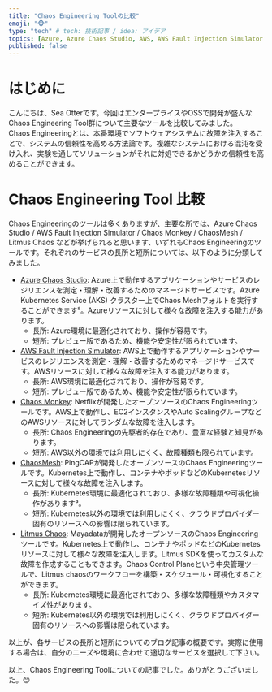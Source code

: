 ```yaml
---
title: "Chaos Engineering Toolの比較"
emoji: "🐵"
type: "tech" # tech: 技術記事 / idea: アイデア
topics: [Azure, Azure Chaos Studio, AWS, AWS Fault Injection Simulator ]
published: false
---
```

# はじめに
こんにちは、Sea Otterです。今回はエンタープライスやOSSで開発が盛んな Chaos Engineering Tool群について主要なツールを比較してみました。  
Chaos Engineeringとは、本番環境でソフトウェアシステムに故障を注入することで、システムの信頼性を高める方法論です。複雑なシステムにおける混沌を受け入れ、実験を通してソリューションがそれに対処できるかどうかの信頼性を高めることができます。

# Chaos Engineering Tool 比較  

Chaos Engineeringのツールは多くありますが、主要な所では、Azure Chaos Studio / AWS Fault Injection Simulator / Chaos Monkey / ChaosMesh / Litmus Chaos などが挙げられると思います、いずれもChaos Engineeringのツールです。それぞれのサービスの長所と短所については、以下のように分類してみました。

- [Azure Chaos Studio](https://learn.microsoft.com/ja-jp/azure/chaos-studio/chaos-studio-overview): Azure上で動作するアプリケーションやサービスのレジリエンスを測定・理解・改善するためのマネージドサービスです。Azure Kubernetes Service (AKS) クラスター上でChaos Meshフォルトを実行することができます⁸。Azureリソースに対して様々な故障を注入する能力があります。
    - 長所: Azure環境に最適化されており、操作が容易です。
    - 短所: プレビュー版であるため、機能や安定性が限られています。
- [AWS Fault Injection Simulator](https://docs.aws.amazon.com/ja_jp/fis/latest/userguide/what-is.html): AWS上で動作するアプリケーションやサービスのレジリエンスを測定・理解・改善するためのマネージドサービスです。AWSリソースに対して様々な故障を注入する能力があります。
    - 長所: AWS環境に最適化されており、操作が容易です。
    - 短所: プレビュー版であるため、機能や安定性が限られています。
- [Chaos Monkey](https://github.com/Netflix/chaosmonkey): Netflixが開発したオープンソースのChaos Engineeringツールです。AWS上で動作し、EC2インスタンスやAuto ScalingグループなどのAWSリソースに対してランダムな故障を注入します。
    - 長所: Chaos Engineeringの先駆者的存在であり、豊富な経験と知見があります。
    - 短所: AWS以外の環境では利用しにくく、故障種類も限られています。
- [ChaosMesh](https://chaos-mesh.org/): PingCAPが開発したオープンソースのChaos Engineeringツールです。Kubernetes上で動作し、コンテナやポッドなどのKubernetesリソースに対して様々な故障を注入します。
    - 長所: Kubernetes環境に最適化されており、多様な故障種類や可視化操作があります³。
    - 短所: Kubernetes以外の環境では利用しにくく、クラウドプロバイダー固有のリソースへの影響は限られています。
- [Litmus Chaos](https://litmuschaos.io/): Mayadataが開発したオープンソースのChaos Engineeringツールです。Kubernetes上で動作し、コンテナやポッドなどのKubernetesリソースに対して様々な故障を注入します。Litmus SDKを使ってカスタムな故障を作成することもできます。Chaos Control Planeという中央管理ツールで、Litmus chaosのワークフローを構築・スケジュール・可視化することができます。
    - 長所: Kubernetes環境に最適化されており、多様な故障種類やカスタマイズ性があります。
    - 短所: Kubernetes以外の環境では利用しにくく、クラウドプロバイダー固有のリソースへの影響は限られています。

以上が、各サービスの長所と短所についてのブログ記事の概要です。実際に使用する場合は、自分のニーズや環境に合わせて適切なサービスを選択して下さい。

以上、Chaos Engineering Toolについての記事でした。ありがとうございました。😊